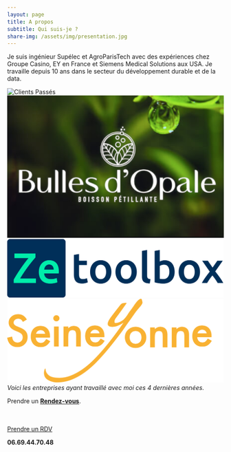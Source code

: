 ```yaml
---
layout: page
title: A propos
subtitle: Qui suis-je ?
share-img: /assets/img/presentation.jpg
---
```


Je suis ingénieur Supélec et AgroParisTech avec des expériences chez Groupe Casino, EY en France et Siemens Medical Solutions aux USA. Je travaille depuis 10 ans dans le secteur du développement durable et de la data.

![Clients Passés]({{site.url}}/assets/img/page-apropos/clients-passes.png )
<img src="assets/img/clients/BO.png">
<img src="assets/img/clients/ZTB.png">
<img src="assets/img/clients/SY.png">
*Voici les entreprises ayant travaillé avec moi ces 4 dernières années.*

Prendre un [**Rendez-vous**](calendly.com/julien-mottet-pro/30min).

<br/>
<br/>
<div class="cta-container">
  <div clss="cta-content">
    <a href="https://calendly.com/julien-mottet-pro/30min" class="cta-button">Prendre un RDV</a>
    <p><strong>06.69.44.70.48</strong></p>
  </div>
</div>
